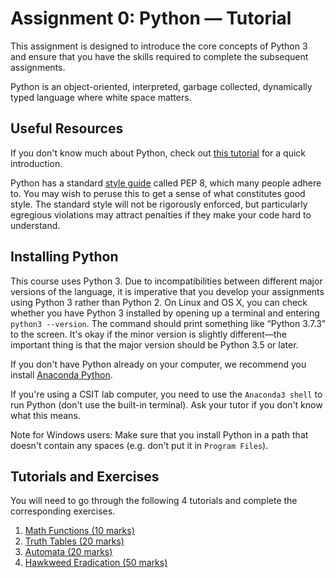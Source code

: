 # Assignment 0: Python — Tutorial

This assignment is designed to introduce the core concepts of Python 3 and
ensure that you have the skills required to complete the subsequent
assignments.

Python is an object-oriented, interpreted, garbage collected, dynamically typed
language where white space matters.

## Useful Resources

If you don't know much about Python, check out [this
tutorial](https://www.learnpython.org/) for a quick introduction.

Python has a standard [style guide](https://realpython.com/python-pep8/)
called PEP 8, which many people adhere to. You may wish to peruse this to get a
sense of what constitutes good style. The standard style will not be rigorously
enforced, but particularly egregious violations may attract penalties if they
make your code hard to understand.

## Installing Python

This course uses Python 3\. Due to incompatibilities between different major
versions of the language, it is imperative that you develop your assignments
using Python 3 rather than Python 2\. On Linux and OS X, you can check whether
you have Python 3 installed by opening up a terminal and entering `python3 --version`. The command should print something like “Python 3.7.3” to the
screen. It's okay if the minor version is slightly different—the important
thing is that the major version should be Python 3.5 or later.

If you don't have Python already on your computer, we recommend you install
[Anaconda Python](https://www.anaconda.com/distribution/).

If you're using a CSIT lab computer, you need to use the `Anaconda3 shell`
to run Python (don't use the built-in terminal). Ask your tutor if you don't
know what this means.

Note for Windows users: Make sure that you install Python in a path that
doesn't contain any spaces (e.g. don't put it in `Program Files`).

## Tutorials and Exercises

You will need to go through the following 4 tutorials and complete the
corresponding exercises.

1. [Math Functions (10 marks)](1_math_functions.md)
2. [Truth Tables (20 marks)](2_truth_tables.md)
3. [Automata (20 marks)](3_automata.md)
4. [Hawkweed Eradication (50 marks)](4_hawkweed_eradication.md)
